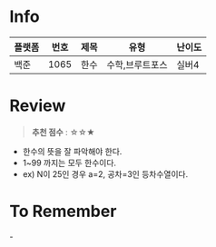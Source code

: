 # Info
|플랫폼|번호|제목|유형|난이도|
|----|----|----|----|----|
|백준|1065|한수|수학,브루트포스|실버4|

# Review
> **추천 점수** : ☆☆★

- 한수의 뜻을 잘 파악해야 한다.
- 1~99 까지는 모두 한수이다.
- ex) N이 25인 경우 a=2, 공차=3인 등차수열이다.

# To Remember
\-